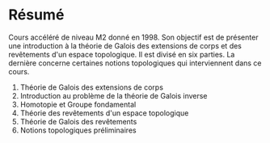 # Résumé

Cours accéléré de niveau M2 donné en 1998. Son objectif est de présenter une
introduction à la théorie de Galois des extensions de corps et des revêtements
d'un espace topologique. Il est divisé en six parties. La dernière concerne
certaines notions topologiques qui interviennent dans ce cours.

1. Théorie de Galois des extensions de corps
2. Introduction au problème de la théorie de Galois inverse
3. Homotopie et Groupe fondamental
4. Théorie des revêtements d'un espace topologique
5. Théorie de Galois des revêtements
6. Notions topologiques préliminaires
